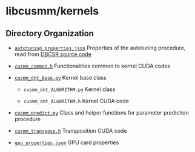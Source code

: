 # libcusmm/kernels

## Directory Organization

* [`autotuning_properties.json`](autotuning_properties.json) Properties of the autotuning procedure, read from [DBCSR source code](../libcusmm_benchmark.cu)

* [`cusmm_common.h`](cusmm_common.h) Functionalities common to kernel CUDA codes

* [`cusmm_dnt_base.py`](cusmm_dnt_base.py) Kernel base class

  * `cusmm_dnt_ALGORITHM.py` Kernel class

  * `cusmm_dnt_ALGORITHM.h` Kernel CUDA code

* [`cusmm_predict.py`](cusmm_predict.py) Class and helper functions for parameter prediction procedure

* [`cusmm_transpose.h`](cusmm_transpose.h) Transposition CUDA code

* [`gpu_properties.json`](gpu_properties.json) GPU card properties
